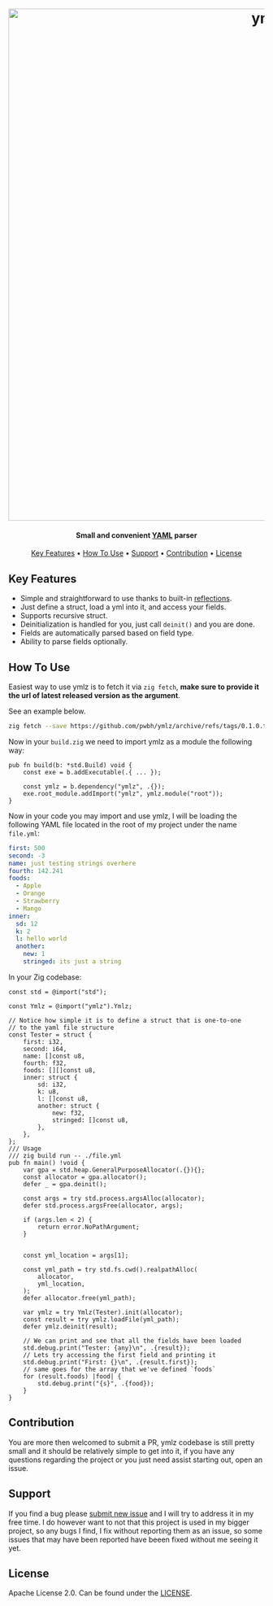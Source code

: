 <h1 align="center">
  <img src="https://raw.githubusercontent.com/pwbh/ymlz/414cc4ad1a0cdfb59e1d7b62753a5330833d0b77/imgs/logo.svg?token=A6PPCKM5YGWIBJM4WFM3VCDGYTMVE" alt="ymlz" width="1007">
</h1>

<h4 align="center">Small and convenient <a href="https://en.wikipedia.org/wiki/YAML" target="_blank">YAML</a> parser</h4>

<p align="center">
  <a href="#key-features">Key Features</a> •
  <a href="#how-to-use">How To Use</a> •
  <a href="#support">Support</a> •
  <a href="#contribution">Contribution</a> •
  <a href="#license">License</a>
</p>

## Key Features

- Simple and straightforward to use thanks to built-in [reflections](https://ziglang.org/documentation/master/#Function-Reflection).
- Just define a struct, load a yml into it, and access your fields.
- Supports recursive struct.
- Deinitialization is handled for you, just call `deinit()` and you are done.
- Fields are automatically parsed based on field type.
- Ability to parse fields optionally.

## How To Use

Easiest way to use ymlz is to fetch it via `zig fetch`, **make sure to provide it the url of latest released version as the argument**.

See an example below.

```bash
zig fetch --save https://github.com/pwbh/ymlz/archive/refs/tags/0.1.0.tar.gz
```

Now in your `build.zig` we need to import ymlz as a module the following way:

```zig
pub fn build(b: *std.Build) void {
    const exe = b.addExecutable(.{ ... });

    const ymlz = b.dependency("ymlz", .{});
    exe.root_module.addImport("ymlz", ymlz.module("root"));
}
```

Now in your code you may import and use ymlz, I will be loading the following YAML file located in the root of my project under the name `file.yml`:

```yml
first: 500
second: -3
name: just testing strings overhere
fourth: 142.241
foods:
  - Apple
  - Orange
  - Strawberry
  - Mango
inner:
  sd: 12
  k: 2
  l: hello world
  another:
    new: 1
    stringed: its just a string
```

In your Zig codebase:

```zig
const std = @import("std");

const Ymlz = @import("ymlz").Ymlz;

// Notice how simple it is to define a struct that is one-to-one
// to the yaml file structure
const Tester = struct {
    first: i32,
    second: i64,
    name: []const u8,
    fourth: f32,
    foods: [][]const u8,
    inner: struct {
        sd: i32,
        k: u8,
        l: []const u8,
        another: struct {
            new: f32,
            stringed: []const u8,
        },
    },
};
/// Usage
/// zig build run -- ./file.yml
pub fn main() !void {
    var gpa = std.heap.GeneralPurposeAllocator(.{}){};
    const allocator = gpa.allocator();
    defer _ = gpa.deinit();

    const args = try std.process.argsAlloc(allocator);
    defer std.process.argsFree(allocator, args);

    if (args.len < 2) {
        return error.NoPathArgument;
    }


    const yml_location = args[1];

    const yml_path = try std.fs.cwd().realpathAlloc(
        allocator,
        yml_location,
    );
    defer allocator.free(yml_path);

    var ymlz = try Ymlz(Tester).init(allocator);
    const result = try ymlz.loadFile(yml_path);
    defer ymlz.deinit(result);

    // We can print and see that all the fields have been loaded
    std.debug.print("Tester: {any}\n", .{result});
    // Lets try accessing the first field and printing it
    std.debug.print("First: {}\n", .{result.first});
    // same goes for the array that we've defined `foods`
    for (result.foods) |food| {
        std.debug.print("{s}", .{food});
    }
}
```

## Contribution

You are more then welcomed to submit a PR, ymlz codebase is still pretty small and it should be relatively simple to get into it, if you have any questions regarding the project or you just need assist starting out, open an issue.

## Support

If you find a bug please [submit new issue](https://github.com/pwbh/ymlz/issues/new) and I will try to address it in my free time. I do however want to not that this project is used in my bigger project, so any bugs I find, I fix without reporting them as an issue, so some issues that may have been reported have beeen fixed without me seeing it yet.

## License

Apache License 2.0. Can be found under the [LICENSE](https://github.com/pwbh/ymlz/blob/master/LICENSE).

